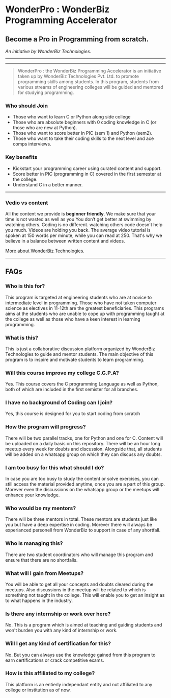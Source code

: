 # WonderPro : WonderBiz Programming Accelerator 
Become a **Pro** in **Pro**gramming from scratch.
---
_An initiative by WonderBiz Technologies._


____
____

> WonderPro : the WonderBiz Programming Accelerator is an initiative taken up by WonderBiz Technologies Pvt. Ltd. to promote programming skills among students. 
In this program, students from various streams of engineering colleges will be guided and mentored for studying programming.

### Who should Join
- Those who want to learn C or Python along side college
- Those who are absolute beginners with 0 coding knowledge in C (or those who are new at Python).
- Those who want to score better in PIC (sem 1) and Python (sem2).
- Those who want to take their coding skills to the next level and ace comps interviews.

### Key benefits
- Kickstart your programming career using curated content and support.
- Score better in PIC (programming in C) covered in the first semester at the college.
- Understand C in a better manner.


___

### Vedio vs content
All the content we provide is **beginner friendly**. We make sure that your time is not wasted as well as you You don’t get better at swimming by watching others. Coding is no different. watching others code doesn't help you much. Videos are holding you back. The average video tutorial is spoken at 150 words per minute, while you can read at 250. That's why we believe in a balance between written content and videos.



[More about WonderBiz Technologies.](https://kaustubh.clickfunnels.com/homepage)
____
## FAQs

### Who is this for?
This program is targeted at engineering students who are at novice to intermediate level in programming. Those who have not taken computer science as electives in 11-12th are the greatest beneficiaries. This programs aims at the students who are unable to cope up with programming taught at the college as well as those who have a keen interest in learning programming.

### What is this? 
This is just a collaborative discussion platform organized by WonderBiz Technologies to guide and mentor students. The main objective of this program is to inspire and motivate students to learn programming. 

### Will this course improve my college C.G.P.A?
Yes. This course covers the C programming Language as well as Python, both of which are included in the first semister for all branches.

### I have no background of Coding can I join?
Yes, this course is designed for you to start coding from scratch

### How the program will progress?
There will be two parallel tracks, one for Python and one for C. Content will be uploaded on a daily basis on this repository. There will be an hour long meetup every week for doubts and discussion. Alongside that, all students will be added on a whatsapp group on which they can discuss any doubts.

### I am too busy for this what should I do?
In case you are too busy to study the content or solve exercises, you can still access the material provided anytime, once you are a part of this group. Morever even the discussions on the whatsapp group or the meetups will enhance your knowledge.

### Who would be my mentors?
There will be three mentors in total. These mentors are students just like you but have a deep expertise in coding. Morever there will always be experianced personell from WonderBiz to support in case of any shortfall.

### Who is managing this?
There are two student coordinators who will manage this program and ensure that there are no shortfalls.

### What will I gain from Meetups?
You will be able to get all your concepts and doubts cleared during the meetups. Also discussions in the meetup will be related to which is something not taught in the college. This will enable you to get an insight as to what happens in the industry. 

### Is there any internship or work over here?
No. This is a program which is aimed at teaching and guiding students and won't burden you with any kind of internship or work. 

### Will I get any kind of certification for this?
No. But you can always use the knowledge gained from this program to earn certifications or crack competitive exams.

### How is this affiliated to my college?
This platform is an  entierly independant entity and not affiliated to any college or institution as of now.
